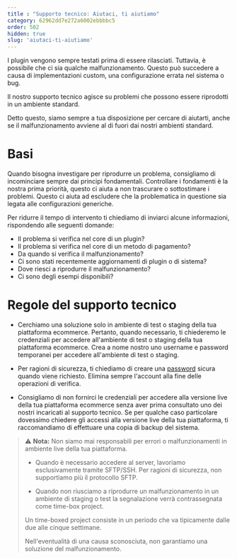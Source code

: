 ```yaml
---
title : "Supporto tecnico: Aiutaci, ti aiutiamo"
category: 62962dd7e272a6002ebbbbc5
order: 502
hidden: true
slug: 'aiutaci-ti-aiutiamo'
---
```


I plugin vengono sempre testati prima di essere rilasciati. Tuttavia, è possibile che ci sia qualche malfunzionamento.
Questo può succedere a causa di implementazioni custom, una configurazione errata nel sistema o bug.

Il nostro supporto tecnico agisce su problemi che possono essere riprodotti in un ambiente standard.

Detto questo, siamo sempre a tua disposizione per cercare di aiutarti, anche se il malfunzionamento avviene al di fuori dai nostri ambienti standard.

# Basi 
Quando bisogna investigare per riprodurre un problema, consigliamo di incominciare sempre dai principi fondamentali.
Controllare i fondamenti è la nostra prima priorità, questo ci aiuta a non trascurare o sottostimare i problemi.
Questo ci aiuta ad escludere che la problematica in questione sia legata alle configurazioni generiche. 

Per ridurre il tempo di intervento ti chiediamo di inviarci alcune informazioni, rispondendo alle seguenti domande:

- Il problema si verifica nel core di un plugin?
- Il problema si verifica nel core di un metodo di pagamento? 
- Da quando si verifica il malfunzionamento?
- Ci sono stati recentemente aggiornamenti di plugin o di sistema? 
- Dove riesci a riprodurre il malfunzionamento?
- Ci sono degli esempi disponibili? 

# Regole del supporto tecnico 

- Cerchiamo una soluzione solo in ambiente di test o staging della tua piattaforma ecommerce. Pertanto, quando necessario, ti chiederemo le credenziali per accedere all'ambiente di test o staging della tua piattaforma ecommerce. 
Crea a nome nostro uno username e password temporanei per accedere all'ambiente di test o staging. 

- Per ragioni di sicurezza, ti chiediamo di creare una [password](https://www.lastpass.com/it/password-generator) sicura quando viene richiesto. Elimina sempre l'account alla fine delle operazioni di verifica.

- Consigliamo di non fornirci le credenziali per accedere alla versione live della tua piattaforma ecommerce senza aver prima consultato uno dei nostri incaricati al supporto tecnico. 
Se per qualche caso particolare dovessimo chiedere gli accessi alla versione live della tua piattaforma, ti raccomandiamo di effettuare una copia di backup del sistema.

> ⚠️ **Nota:** 
> Non siamo mai responsabili per errori o malfunzionamenti in ambiente live della tua piattaforma.
>
> - Quando è	necessario accedere al server, lavoriamo esclusivamente tramite SFTP/SSH. Per ragioni di sicurezza, non supportiamo più il protocollo SFTP. 
>
> - Quando non riusciamo a riprodurre un malfunzionamento in un ambiente di staging o test la segnalazione verrà contrassegnata come time-box project.  
>
> Un time-boxed project consiste in un periodo che va tipicamente dalle due alle cinque settimane.
>
> Nell'eventualità di una causa sconosciuta, non garantiamo una soluzione del malfunzionamento.
   
